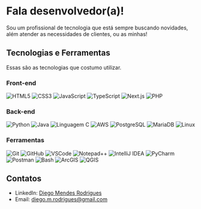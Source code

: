 # Fala desenvolvedor(a)!
Sou um profissional de tecnologia que está sempre buscando novidades, além atender as necessidades de clientes, ou as minhas!

## Tecnologias e Ferramentas
Essas são as tecnologias que costumo utilizar.

### Front-end
<p>
  <img src="https://img.shields.io/badge/HTML5-E34F26?style=for-the-badge&logo=html5&logoColor=white" alt="HTML5" />
  <img src="https://img.shields.io/badge/CSS3-1572B6?style=for-the-badge&logo=css3&logoColor=white" alt="CSS3" />
  <img src="https://img.shields.io/badge/JavaScript-F7DF1E?style=for-the-badge&logo=javascript&logoColor=black" alt="JavaScript" />
  <img src="https://img.shields.io/badge/TypeScript-3178C6?style=for-the-badge&logo=typescript&logoColor=white" alt="TypeScript" />
  <img src="https://img.shields.io/badge/Next.js-000000?style=for-the-badge&logo=next.js&logoColor=white" alt="Next.js" />
 <img src="https://img.shields.io/badge/PHP-3178C6?style=for-the-badge&logo=php&logoColor=white" alt="PHP" />
</p>

### Back-end
<p>
  <img src="https://img.shields.io/badge/Python-3776AB?style=for-the-badge&logo=python&logoColor=white" alt="Python" />
  <img src="https://img.shields.io/badge/Java-ca3132?style=for-the-badge&logo=openjdk&logoColor=white" alt="Java" />
  <img src="https://img.shields.io/badge/Linguagem%20c-a4b4c7?style=for-the-badge&logo=c&logoColor=white" alt="Linguagem C" />
  <img src="https://img.shields.io/badge/AWS-FF9900?style=for-the-badge&logo=amazon-web-services&logoColor=white" alt="AWS">
  <img src="https://img.shields.io/badge/Postgres-%23316192.svg?style=for-the-badge&logo=postgresql&logoColor=white" alt="PostgreSQL">
  <img src="https://img.shields.io/badge/MariaDB-003545?style=for-the-badge&logo=mariadb&logoColor=white" alt="MariaDB">
  <img src="https://img.shields.io/badge/Linux-FCC624?style=for-the-badge&logo=linux&logoColor=black" alt="Linux" />
</p>

### Ferramentas
<p>
  <img src="https://img.shields.io/badge/Git-F05032?style=for-the-badge&logo=git&logoColor=white" alt="Git" />
  <img src="https://img.shields.io/badge/GitHub-181717?style=for-the-badge&logo=github&logoColor=white" alt="GitHub" />
  <img src="https://img.shields.io/badge/VS%20Code-007ACC?style=for-the-badge&logo=visual-studio-code&logoColor=white" alt="VSCode" />
  <img src="https://img.shields.io/badge/Notepad++-90E59A.svg?style=for-the-badge&logo=notepad%2b%2b&logoColor=black" alt="Notepad++">
  <img src="https://img.shields.io/badge/IntelliJ IDEA-fd4042.svg?style=for-the-badge&logo=intellij-idea&logoColor=black" alt="IntelliJ IDEA">
  <img src="https://img.shields.io/badge/PyCharm-07baf2?style=for-the-badge&logo=pycharm&logoColor=black" alt="PyCharm">
  <img src="https://img.shields.io/badge/POSTMAN-ff6c37?style=for-the-badge&logo=postman&logoColor=fff" alt="Postman" />
  <img src="https://img.shields.io/badge/Bash-4EAA25?style=for-the-badge&logo=gnubash&logoColor=fff" alt="Bash">
  <img src="https://img.shields.io/badge/arcgis-0779e5?style=for-the-badge&logo=arcgis&logoColor=fff" alt="ArcGIS" />
  <img src="https://img.shields.io/badge/QGIS-0d2330?style=for-the-badge&logo=qgis&logoColor=5f9930" alt="QGIS" />
</p>

## Contatos

- LinkedIn: [Diego Mendes Rodrigues](https://www.linkedin.com/in/diegomendesrodrigues/)
- Email: [diego.m.rodrigues@gmail.com](mailto:diego.m.rodrigues@gmail.com)

